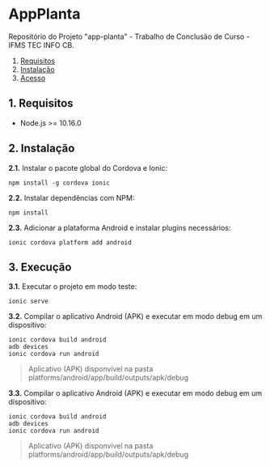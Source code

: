 # AppPlanta

Repositório do Projeto "app-planta" - Trabalho de Conclusão de Curso - IFMS TEC INFO CB.

1. [Requisitos](#1-requisitos)
2. [Instalação](#2-instalação)
3. [Acesso](#3-acesso)

## 1. Requisitos

- Node.js >= 10.16.0


## 2. Instalação

**2.1.** Instalar o pacote global do Cordova e Ionic:

    npm install -g cordova ionic


**2.2.** Instalar dependências com NPM:

    npm install

**2.3.** Adicionar a plataforma Android e instalar plugins necessários:

    ionic cordova platform add android

## 3. Execução

**3.1.** Executar o projeto em modo teste:

    ionic serve

**3.2.** Compilar o aplicativo Android (APK) e executar em modo debug em um dispositivo:

    ionic cordova build android
    adb devices
    ionic cordova run android

> Aplicativo (APK) disponvível na pasta platforms/android/app/build/outputs/apk/debug

**3.3.** Compilar o aplicativo Android (APK) e executar em modo debug em um dispositivo:

    ionic cordova build android
    adb devices
    ionic cordova run android

> Aplicativo (APK) disponvível na pasta platforms/android/app/build/outputs/apk/debug